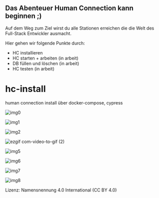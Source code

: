 ## Das Abenteuer Human Connection kann beginnen ;) 

Auf dem Weg zum Ziel wirst du alle Stationen erreichen    die die Welt des Full-Stack Entwickler ausmacht. 

Hier gehen wir folgende Punkte durch: 

- HC installieren
- HC starten + arbeiten (in arbeit)
- DB füllen und löschen (in arbeit)
- HC testen (in arbeit)



# hc-install 
human connection install über docker-compose, cypress

![img0](https://user-images.githubusercontent.com/1324583/63830878-8adf0280-c96d-11e9-859e-6a748d1d842c.png)

![img1](https://user-images.githubusercontent.com/1324583/63830892-97fbf180-c96d-11e9-8bc8-435f21e56c0a.png)

![img2](https://user-images.githubusercontent.com/1324583/63834239-2c1d8700-c975-11e9-99c1-6a89a82705a3.png)



![ezgif com-video-to-gif (2)](https://user-images.githubusercontent.com/1324583/63831033-f6c16b00-c96d-11e9-840a-a14cee3f451d.gif)

![img5](https://user-images.githubusercontent.com/1324583/63831101-28d2cd00-c96e-11e9-8fa5-6e3deaf3207f.png)

![img6](https://user-images.githubusercontent.com/1324583/63831115-31c39e80-c96e-11e9-84d2-7a23ac54105d.png)

![img7](https://user-images.githubusercontent.com/1324583/63831118-34be8f00-c96e-11e9-8031-23eba08a86aa.png)

![img8](https://user-images.githubusercontent.com/1324583/63831129-38eaac80-c96e-11e9-9167-c26dd5f1d946.png)


 
Lizenz: Namensnennung 4.0 International (CC BY 4.0)


